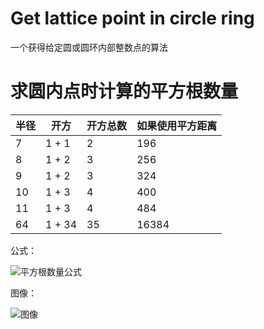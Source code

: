 # Get lattice point in circle ring
一个获得给定圆或圆环内部整数点的算法

# 求圆内点时计算的平方根数量

| 半径 | 开方   | 开方总数 | 如果使用平方距离 |
| ---- | ------ | -------- | ---------------- |
| 7    | 1 + 1  | 2        | 196              |
| 8    | 1 + 2  | 3        | 256              |
| 9    | 1 + 2  | 3        | 324              |
| 10   | 1 + 3  | 4        | 400              |
| 11   | 1 + 3  | 4        | 484              |
| 64   | 1 + 34 | 35       | 16384            |

公式：

![平方根数量公式](https://tva2.sinaimg.cn/large/4388538bly1gsiqqyjmnnj20ax03e749.jpg)

图像：

![图像](https://tvax1.sinaimg.cn/large/4388538bly1gsiqrns42vj217n0n6don.jpg)

